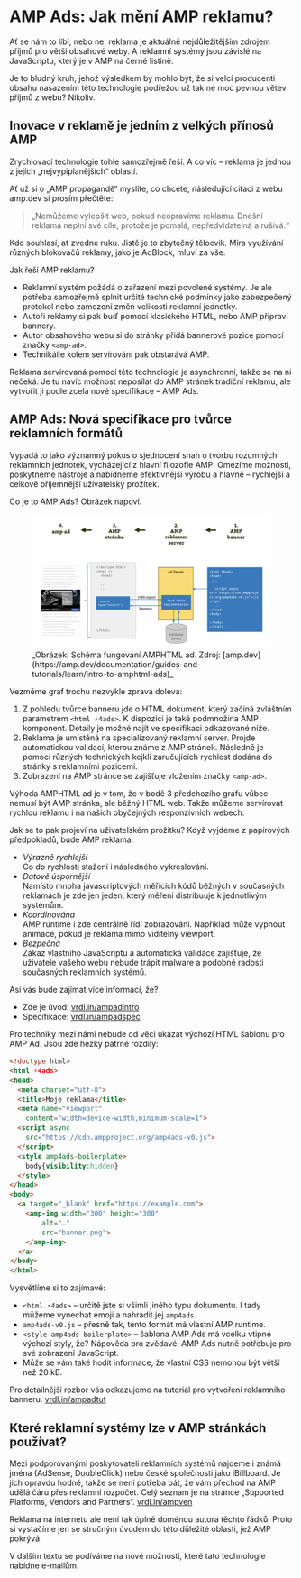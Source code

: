 # AMP Ads: Jak mění AMP reklamu?

Ať se nám to líbí, nebo ne, reklama je aktuálně nejdůležitějším zdrojem příjmů pro větší obsahové weby. A reklamní systémy jsou závislé na JavaScriptu, který je v AMP na černé listině.

Je to bludný kruh, jehož výsledkem by mohlo být, že si velcí producenti obsahu nasazením této technologie podřežou už tak ne moc pevnou větev příjmů z webu? Nikoliv.

## Inovace v reklamě je jedním z velkých přínosů AMP

Zrychlovací technologie tohle samozřejmě řeší. A co víc – reklama je jednou z jejích „nejvypiplanějších“ oblastí.

Ať už si o „AMP propagandě“ myslíte, co chcete, následující citaci z webu amp.dev si prosím přečtěte:

> „Nemůžeme vylepšit web, pokud neopravíme reklamu. Dnešní reklama neplní své cíle, protože je pomalá, nepředvídatelná a rušivá.“

Kdo souhlasí, ať zvedne ruku. Jistě je to zbytečný tělocvik. Míra využívání různých blokovačů reklamy, jako je AdBlock, mluví za vše.

Jak řeší AMP reklamu?

* Reklamní systém požádá o zařazení mezi povolené systémy. Je ale potřeba samozřejmě splnit určité technické podmínky jako zabezpečený protokol nebo zamezení změn velikosti reklamní jednotky.
* Autoři reklamy si pak buď pomocí klasického HTML, nebo AMP připraví bannery.
* Autor obsahového webu si do stránky přidá bannerové pozice pomocí značky `<amp-ad>`.
* Technikálie kolem servírování pak obstarává AMP.

Reklama servírovaná pomocí této technologie je asynchronní, takže se na ni nečeká. Je tu navíc možnost neposílat do AMP stránek tradiční reklamu, ale vytvořit ji podle zcela nové specifikace – AMP Ads.

## AMP Ads: Nová specifikace pro tvůrce reklamních formátů

Vypadá to jako významný pokus o sjednocení snah o tvorbu rozumných reklamních jednotek, vycházející z hlavní filozofie AMP: Omezíme možnosti, poskytneme nástroje a nabídneme efektivnější výrobu a hlavně – rychlejší a celkově příjemnější uživatelský prožitek.

Co je to AMP Ads? Obrázek napoví.

<figure>
<img src="../dist/images/original/vdamp/amp-ads-schema.png" alt="">
<figcaption markdown="1">
_Obrázek: Schéma fungování AMPHTML ad. Zdroj: [amp.dev](https://amp.dev/documentation/guides-and-tutorials/learn/intro-to-amphtml-ads)_
</figcaption>
</figure>

Vezměme graf trochu nezvykle zprava doleva:

1. Z pohledu tvůrce banneru jde o HTML dokument, který začíná zvláštním parametrem `<html ⚡4ads>`. K dispozici je také podmnožina AMP komponent. Detaily je možné najít ve specifikaci odkazované níže.
2. Reklama je umístěná na specializovaný reklamní server. Projde automatickou validací, kterou známe z AMP stránek. Následně je pomocí různých technických kejklí zaručujících rychlost dodána do stránky s reklamními pozicemi.
3. Zobrazení na AMP stránce se zajišťuje vložením značky `<amp-ad>`.

Výhoda AMPHTML ad je v tom, že v bodě 3 předchozího grafu vůbec nemusí být AMP stránka, ale běžný HTML web. Takže můžeme servírovat rychlou reklamu i na našich obyčejných responzivních webech.

Jak se to pak projeví na uživatelském prožitku? Když vyjdeme z papírových předpokladů, bude AMP reklama:

* _Výrazně rychlejší_  
Co do rychlosti stažení i následného vykreslování.
* _Datově úspornější_  
Namísto mnoha javascriptových měřících kódů běžných v současných reklamách je zde jen jeden, který měření distribuuje k jednotlivým systémům.
* _Koordinována_  
AMP runtime i zde centrálně řídí zobrazování. Například může vypnout animace, pokud je reklama mimo viditelný viewport.
* _Bezpečná_  
Zákaz vlastního JavaScriptu a automatická validace zajišťuje, že uživatele vašeho webu nebude trápit malware a podobné radosti současných reklamních systémů.

Asi vás bude zajímat více informací, že?

* Zde je úvod: [vrdl.in/ampadintro](https://amp.dev/documentation/guides-and-tutorials/learn/intro-to-amphtml-ads)
* Specifikace: [vrdl.in/ampadspec](https://amp.dev/documentation/guides-and-tutorials/learn/a4a_spec)

Pro techniky mezi námi nebude od věci ukázat výchozí HTML šablonu pro AMP Ad. Jsou zde hezky patrné rozdíly:

```html
<!doctype html>
<html ⚡4ads>
<head>
  <meta charset="utf-8">
  <title>Moje reklama</title>
  <meta name="viewport"
    content="width=device-width,minimum-scale=1">
  <script async
    src="https://cdn.ampproject.org/amp4ads-v0.js">
  </script>
  <style amp4ads-boilerplate>
    body{visibility:hidden}
  </style>
</head>
<body>
  <a target="_blank" href="https://example.com">
    <amp-img width="300" height="300"
        alt="…"
        src="banner.png">
    </amp-img>
  </a>
</body>
</html>
```

Vysvětlíme si to zajímavé:

* `<html ⚡4ads>` – určitě jste si všimli jiného typu dokumentu. I tady můžeme vynechat emoji a nahradit jej `amp4ads`.
* `amp4ads-v0.js` – přesně tak, tento formát má vlastní AMP runtime.
* `<style amp4ads-boilerplate>` – šablona AMP Ads má vcelku vtipné výchozí styly, že? Nápověda pro zvědavé: AMP Ads nutně potřebuje pro své zobrazení JavaScript.
* Může se vám také hodit informace, že vlastní CSS nemohou být větší než 20 kB.

Pro detailnější rozbor vás odkazujeme na tutoriál pro vytvoření reklamního banneru. [vrdl.in/ampadtut](https://amp.dev/documentation/guides-and-tutorials/start/create_amphtml_ad/)

## Které reklamní systémy lze v AMP stránkách používat?

Mezi podporovanými poskytovateli reklamních systémů najdeme i známá jména (AdSense, DoubleClick) nebo české společnosti jako iBillboard. Je jich opravdu hodně, takže se není potřeba bát, že vám přechod na AMP udělá čáru přes reklamní rozpočet. Celý seznam je na stránce „Supported Platforms, Vendors and Partners“. [vrdl.in/ampven](https://amp.dev/community/platform-and-vendor-partners)

Reklama na internetu ale není tak úplně doménou autora těchto řádků. Proto si vystačíme jen se stručným úvodem do této důležité oblasti, jež AMP pokrývá.

V dalším textu se podíváme na nové možnosti, které tato technologie nabídne e-mailům.
